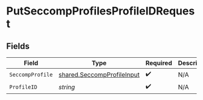 # PutSeccompProfilesProfileIDRequest


## Fields

| Field                                                                           | Type                                                                            | Required                                                                        | Description                                                                     |
| ------------------------------------------------------------------------------- | ------------------------------------------------------------------------------- | ------------------------------------------------------------------------------- | ------------------------------------------------------------------------------- |
| `SeccompProfile`                                                                | [shared.SeccompProfileInput](../../../pkg/models/shared/seccompprofileinput.md) | :heavy_check_mark:                                                              | N/A                                                                             |
| `ProfileID`                                                                     | *string*                                                                        | :heavy_check_mark:                                                              | N/A                                                                             |